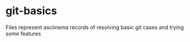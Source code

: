 # git-basics

Files represent asciinema records of resolving basic git cases and trying some features
